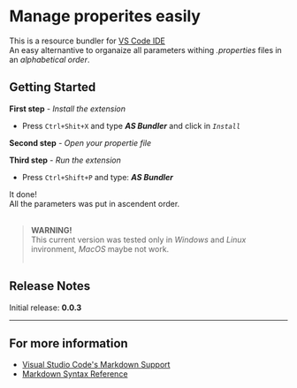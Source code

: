 # Manage properites easily

This is a resource bundler for [VS Code IDE](https://code.visualstudio.com/)<br>
An easy alternantive to organaize all parameters withing _.properties_  files in an _alphabetical order_.

## Getting Started
**First step** - _Install the extension_

* Press `Ctrl+Shit+X` and type **_AS Bundler_** and click in _`Install`_

**Second step** - _Open your propertie file_

**Third step** - _Run the extension_

* Press `Ctrl+Shift+P` and type: **_AS Bundler_**

It done!<br>
All the parameters was put in ascendent order.<br><br>

> **WARNING!** <br>This current version was tested only in _Windows_ and _Linux_ invironment, _MacOS_ maybe not work.<br><br>


## Release Notes

Initial release: **0.0.3**


---

## For more information

* [Visual Studio Code's Markdown Support](http://code.visualstudio.com/docs/languages/markdown)
* [Markdown Syntax Reference](https://help.github.com/articles/markdown-basics/)

